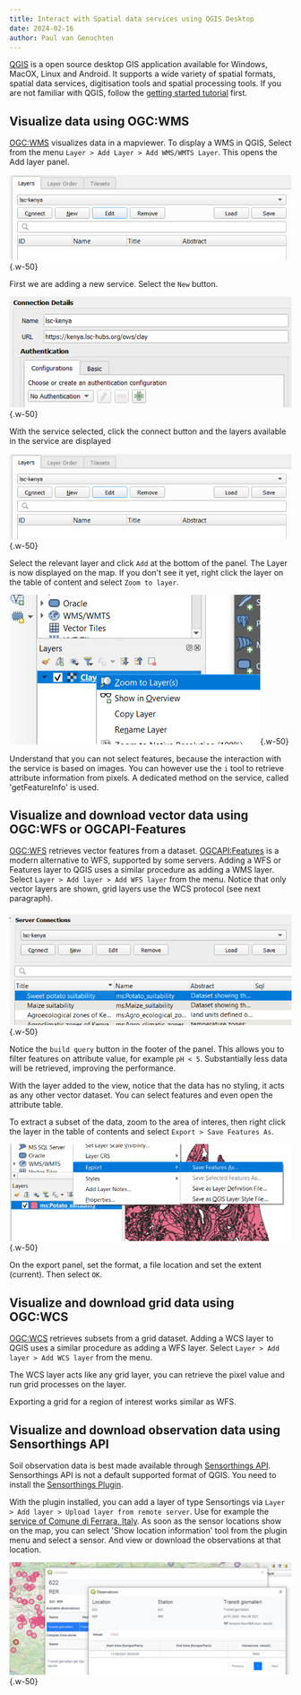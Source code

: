 ```yaml
---
title: Interact with Spatial data services using QGIS Desktop
date: 2024-02-16
author: Paul van Genuchten
---
```


[QGIS](https://qgis.org) is a open source desktop GIS application available for Windows, MacOX, Linux and Android. It supports a wide variety of spatial formats, spatial data services, digitisation tools and spatial processing tools. If you are not familiar with QGIS, follow the [getting started tutorial](https://qgis.org/en/site/forusers/) first.  

## Visualize data using OGC:WMS

[OGC:WMS](https://www.ogc.org/standard/wms/) visualizes data in a mapviewer. To display a WMS in QGIS, Select from the menu `Layer > Add Layer > Add WMS/WMTS Layer`. This opens the Add layer panel. 

![Add WMS Layer](./img/qgis/add-layer.png){.w-50}

First we are adding a new service. Select the `New` button.

![Add WMS service](./img/qgis/add-service.png){.w-50}

With the service selected, click the connect button and the layers available in the service are displayed

![Select a layer](./img/qgis/add-layer.png){.w-50}

Select the relevant layer and click `Add` at the bottom of the panel. The Layer is now displayed on the map. If you don't see it yet, right click the layer on the table of content and select `Zoom to layer`.

![Zoom to layer](./img/qgis/zoom-to-layer.png){.w-50}

Understand that you can not select features, because the interaction with the service is based on images. You can however use the `i` tool to retrieve attribute information from pixels. A dedicated method on the service, called 'getFeatureInfo' is used.

## Visualize and download vector data using OGC:WFS or OGCAPI-Features

[OGC:WFS](https://www.ogc.org/standard/wfs) retrieves vector features from a dataset. [OGCAPI:Features](https://ogcapi.ogc.org/features/) is a modern alternative to WFS, supported by some servers. Adding a WFS or Features layer to QGIS uses a similar procedure as adding a WMS layer. Select `Layer > Add layer > Add WFS layer` from the menu. Notice that only vector layers are shown, grid layers use the WCS protocol (see next paragraph).

![Add WFS Layer](./img/qgis/add-wfs-layer.png){.w-50}

Notice the `build query` button in the footer of the panel. This allows you to filter features on attribute value, for example `pH < 5`. Substantially less data will be retrieved, improving the performance.

With the layer added to the view, notice that the data has no styling, it acts as any other vector dataset. You can select features and even open the attribute table. 

To extract a subset of the data, zoom to the area of interes, then right click the layer in the table of contents and select `Export > Save Features As`. 

![Export WFS data](./img/qgis/export-features.png){.w-50}

On the export panel, set the format, a file location and set the extent (current). Then select `OK`.

## Visualize and download grid data using OGC:WCS

[OGC:WCS](https://www.ogc.org/standard/wcs) retrieves subsets from a grid dataset. Adding a WCS layer to QGIS uses a similar procedure as adding a WFS layer. Select `Layer > Add layer > Add WCS layer` from the menu. 

The WCS layer acts like any grid layer, you can retrieve the pixel value and run grid processes on the layer.

Exporting a grid for a region of interest works similar as WFS.

## Visualize and download observation data using Sensorthings API

Soil observation data is best made available through [Sensorthings API](https://www.ogc.org/standard/sensorthings/). Sensorthings API is not a default supported format of QGIS. You need to install the [Sensorthings Plugin](https://github.com/AirBreak-UIA/SensorThingsAPI_QGIS-plugin).

With the plugin installed, you can add a layer of type Sensortings via `Layer > Add layer > Upload layer from remote server`. Use for example the [service of 
Comune di Ferrara, Italy](https://iot.comune.fe.it/FROST-Server/v1.1/Locations). As soon as the sensor locations show on the map, you can select 'Show location information' tool from the plugin menu and select a sensor. And view or download the observations at that location.

![Sensor observations](./img/qgis/sensor-observations.png){.w-50}

